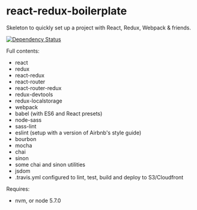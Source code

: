 # react-redux-boilerplate

Skeleton to quickly set up a project with React, Redux, Webpack & friends.

[![Dependency Status](https://david-dm.org/bjacobel/react-redux-boilerplate.svg)](https://david-dm.org/bjacobel/react-redux-boilerplate)

Full contents:
  - react
  - redux
  - react-redux
  - react-router
  - react-router-redux
  - redux-devtools
  - redux-localstorage
  - webpack
  - babel (with ES6 and React presets)
  - node-sass
  - sass-lint
  - eslint (setup with a version of Airbnb's style guide)
  - bourbon
  - mocha
  - chai
  - sinon
  - some chai and sinon utilities
  - jsdom
  - .travis.yml configured to lint, test, build and deploy to S3/Cloudfront


Requires:
  - nvm, or node 5.7.0

